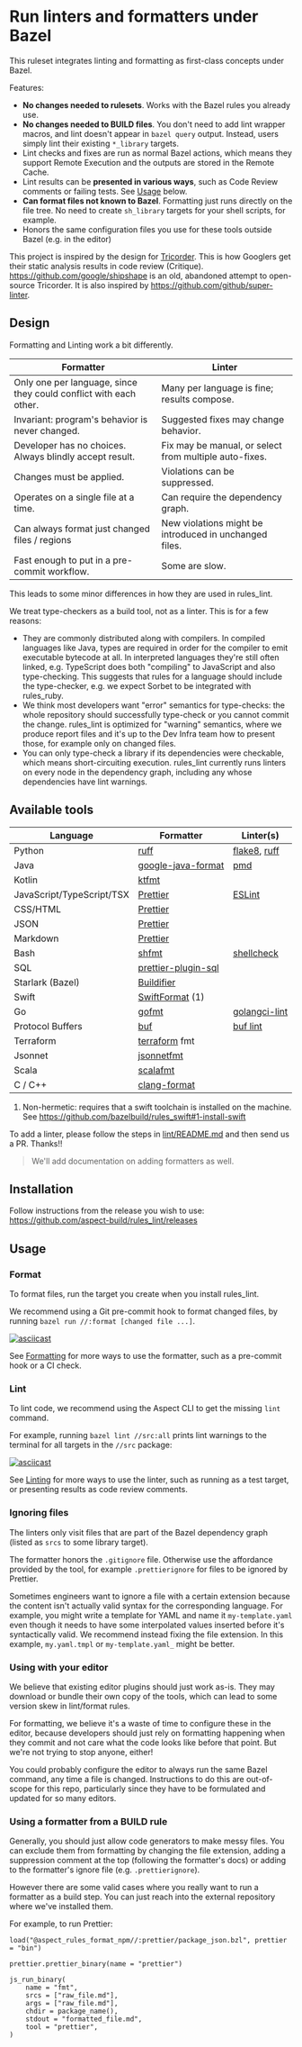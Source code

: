 # Run linters and formatters under Bazel

This ruleset integrates linting and formatting as first-class concepts under Bazel.

Features:

- **No changes needed to rulesets**. Works with the Bazel rules you already use.
- **No changes needed to BUILD files**. You don't need to add lint wrapper macros, and lint doesn't appear in `bazel query` output.
  Instead, users simply lint their existing `*_library` targets.
- Lint checks and fixes are run as normal Bazel actions, which means they support Remote Execution and the outputs are stored in the Remote Cache.
- Lint results can be **presented in various ways**, such as Code Review comments or failing tests.
  See [Usage](https://github.com/aspect-build/rules_lint/blob/main/docs/linting.md#usage) below.
- **Can format files not known to Bazel**. Formatting just runs directly on the file tree.
  No need to create `sh_library` targets for your shell scripts, for example.
- Honors the same configuration files you use for these tools outside Bazel (e.g. in the editor)

This project is inspired by the design for [Tricorder].
This is how Googlers get their static analysis results in code review (Critique).
https://github.com/google/shipshape is an old, abandoned attempt to open-source Tricorder.
It is also inspired by <https://github.com/github/super-linter>.

[aspect cli]: https://docs.aspect.build/v/cli
[tricorder]: https://static.googleusercontent.com/media/research.google.com/en//pubs/archive/43322.pdf
[reviewdog]: https://github.com/reviewdog/reviewdog

## Design

Formatting and Linting work a bit differently.

| Formatter                                                         | Linter                                                 |
| ----------------------------------------------------------------- | ------------------------------------------------------ |
| Only one per language, since they could conflict with each other. | Many per language is fine; results compose.            |
| Invariant: program's behavior is never changed.                   | Suggested fixes may change behavior.                   |
| Developer has no choices. Always blindly accept result.           | Fix may be manual, or select from multiple auto-fixes. |
| Changes must be applied.                                          | Violations can be suppressed.                          |
| Operates on a single file at a time.                              | Can require the dependency graph.                      |
| Can always format just changed files / regions                    | New violations might be introduced in unchanged files. |
| Fast enough to put in a pre-commit workflow.                      | Some are slow.                                         |

This leads to some minor differences in how they are used in rules_lint.

We treat type-checkers as a build tool, not as a linter. This is for a few reasons:

- They are commonly distributed along with compilers.
  In compiled languages like Java, types are required in order for the compiler to emit executable bytecode at all.
  In interpreted languages they're still often linked, e.g. TypeScript does both "compiling" to JavaScript and also type-checking.
  This suggests that rules for a language should include the type-checker,
  e.g. we expect Sorbet to be integrated with rules_ruby.
- We think most developers want "error" semantics for type-checks:
  the whole repository should successfully type-check or you cannot commit the change.
  rules_lint is optimized for "warning" semantics, where we produce report files and it's up to the
  Dev Infra team how to present those, for example only on changed files.
- You can only type-check a library if its dependencies were checkable, which means short-circuiting
  execution. rules_lint currently runs linters on every node in the dependency graph, including any
  whose dependencies have lint warnings.

## Available tools

| Language                  | Formatter             | Linter(s)        |
| ------------------------- | --------------------- | ---------------- |
| Python                    | [ruff]                | [flake8], [ruff] |
| Java                      | [google-java-format]  | [pmd]            |
| Kotlin                    | [ktfmt]               |                  |
| JavaScript/TypeScript/TSX | [Prettier]            | [ESLint]         |
| CSS/HTML                  | [Prettier]            |                  |
| JSON                      | [Prettier]            |                  |
| Markdown                  | [Prettier]            |                  |
| Bash                      | [shfmt]               | [shellcheck]     |
| SQL                       | [prettier-plugin-sql] |                  |
| Starlark (Bazel)          | [Buildifier]          |                  |
| Swift                     | [SwiftFormat] (1)     |                  |
| Go                        | [gofmt]               | [golangci-lint]  |
| Protocol Buffers          | [buf]                 | [buf lint]       |
| Terraform                 | [terraform] fmt       |                  |
| Jsonnet                   | [jsonnetfmt]          |                  |
| Scala                     | [scalafmt]            |                  |
| C / C++                   | [clang-format]        |                  |

[prettier]: https://prettier.io
[google-java-format]: https://github.com/google/google-java-format
[flake8]: https://flake8.pycqa.org/en/latest/index.html
[pmd]: https://docs.pmd-code.org/latest/index.html
[buf lint]: https://buf.build/docs/lint/overview
[eslint]: https://eslint.org/
[swiftformat]: https://github.com/nicklockwood/SwiftFormat
[terraform]: https://github.com/hashicorp/terraform
[buf]: https://docs.buf.build/format/usage
[ktfmt]: https://github.com/facebook/ktfmt
[buildifier]: https://github.com/keith/buildifier-prebuilt
[prettier-plugin-sql]: https://github.com/un-ts/prettier
[gofmt]: https://pkg.go.dev/cmd/gofmt
[jsonnetfmt]: https://github.com/google/go-jsonnet
[scalafmt]: https://scalameta.org/scalafmt
[ruff]: https://docs.astral.sh/ruff/
[shellcheck]: https://www.shellcheck.net/
[shfmt]: https://github.com/mvdan/sh
[golangci-lint]: https://github.com/golangci/golangci-lint
[clang-format]: https://clang.llvm.org/docs/ClangFormat.html

1. Non-hermetic: requires that a swift toolchain is installed on the machine.
   See https://github.com/bazelbuild/rules_swift#1-install-swift

To add a linter, please follow the steps in [lint/README.md](./lint/README.md) and then send us a PR.
Thanks!!

> We'll add documentation on adding formatters as well.

## Installation

Follow instructions from the release you wish to use:
<https://github.com/aspect-build/rules_lint/releases>

## Usage

### Format

To format files, run the target you create when you install rules_lint.

We recommend using a Git pre-commit hook to format changed files, by running `bazel run //:format [changed file ...]`.

[![asciicast](https://asciinema.org/a/vGTpzD0obvhILEcSxYAVrlpqT.svg)](https://asciinema.org/a/vGTpzD0obvhILEcSxYAVrlpqT)

See [Formatting](./docs/formatting.md) for more ways to use the formatter, such as a pre-commit hook or a CI check.

### Lint

To lint code, we recommend using the Aspect CLI to get the missing `lint` command.

For example, running `bazel lint //src:all` prints lint warnings to the terminal for all targets in the `//src` package:

[![asciicast](https://asciinema.org/a/xQWU1Wc1JINOubeguDDQbBqcq.svg)](https://asciinema.org/a/xQWU1Wc1JINOubeguDDQbBqcq)

See [Linting](./docs/linting.md) for more ways to use the linter, such as running as a test target, or presenting results as code review comments.

### Ignoring files

The linters only visit files that are part of the Bazel dependency graph (listed as `srcs` to some library target).

The formatter honors the `.gitignore` file.
Otherwise use the affordance provided by the tool, for example `.prettierignore` for files to be ignored by Prettier.

Sometimes engineers want to ignore a file with a certain extension because the content isn't actually valid syntax for the corresponding language.
For example, you might write a template for YAML and name it `my-template.yaml` even though it needs to have some interpolated values inserted before it's syntactically valid.
We recommend instead fixing the file extension. In this example, `my.yaml.tmpl` or `my-template.yaml_` might be better.

### Using with your editor

We believe that existing editor plugins should just work as-is. They may download or bundle their own
copy of the tools, which can lead to some version skew in lint/format rules.

For formatting, we believe it's a waste of time to configure these in the editor, because developers
should just rely on formatting happening when they commit and not care what the code looks like before that point.
But we're not trying to stop anyone, either!

You could probably configure the editor to always run the same Bazel command, any time a file is changed.
Instructions to do this are out-of-scope for this repo, particularly since they have to be formulated and updated for so many editors.

### Using a formatter from a BUILD rule

Generally, you should just allow code generators to make messy files.
You can exclude them from formatting by changing the file extension,
adding a suppression comment at the top (following the formatter's docs)
or adding to the formatter's ignore file (e.g. `.prettierignore`).

However there are some valid cases where you really want to run a formatter as a build step.
You can just reach into the external repository where we've installed them.

For example, to run Prettier:

```starlark
load("@aspect_rules_format_npm//:prettier/package_json.bzl", prettier = "bin")

prettier.prettier_binary(name = "prettier")

js_run_binary(
    name = "fmt",
    srcs = ["raw_file.md"],
    args = ["raw_file.md"],
    chdir = package_name(),
    stdout = "formatted_file.md",
    tool = "prettier",
)
```
